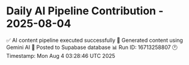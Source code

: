# Daily AI Pipeline Contribution - 2025-08-04

✅ AI content pipeline executed successfully
🤖 Generated content using Gemini AI
💾 Posted to Supabase database
📊 Run ID: 16713258807
🕐 Timestamp: Mon Aug  4 03:28:46 UTC 2025
